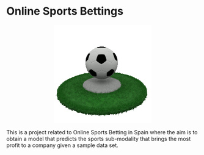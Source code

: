 # Online Sports Bettings

<p align="center">
  <img src="football-6266_256.gif">
</p>

<!-- ![alt text](image.png) -->
<!-- Font:[Klipartz](https://www.klipartz.com/es/sticker-png-ttoqu) -->

 This is a project related to Online Sports Betting in Spain where the aim is to obtain a model that predicts the sports sub-modality that brings the most profit to a company given a sample data set. 


